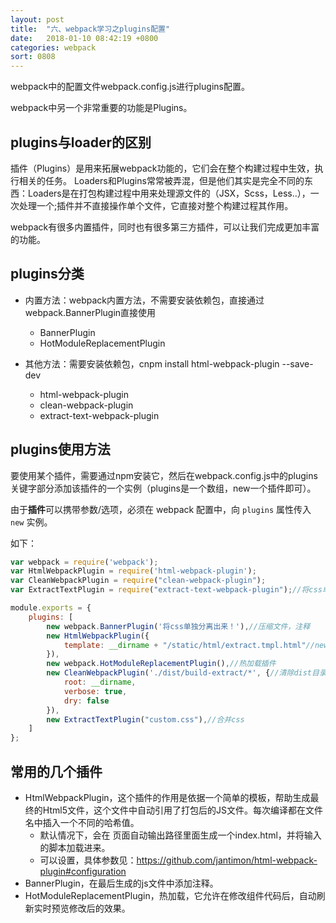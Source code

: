 ```yaml
---
layout: post
title:  "六、webpack学习之plugins配置"
date:   2018-01-10 08:42:19 +0800
categories: webpack
sort: 0808
---
```


webpack中的配置文件webpack.config.js进行plugins配置。

webpack中另一个非常重要的功能是Plugins。

## plugins与loader的区别

插件（Plugins）是用来拓展webpack功能的，它们会在整个构建过程中生效，执行相关的任务。
Loaders和Plugins常常被弄混，但是他们其实是完全不同的东西：Loaders是在打包构建过程中用来处理源文件的（JSX，Scss，Less..），一次处理一个;插件并不直接操作单个文件，它直接对整个构建过程其作用。

webpack有很多内置插件，同时也有很多第三方插件，可以让我们完成更加丰富的功能。

## plugins分类

- 内置方法：webpack内置方法，不需要安装依赖包，直接通过webpack.BannerPlugin直接使用
  - BannerPlugin
  - HotModuleReplacementPlugin


- 其他方法：需要安装依赖包，cnpm install html-webpack-plugin --save-dev
  - html-webpack-plugin
  - clean-webpack-plugin
  - extract-text-webpack-plugin

## plugins使用方法

要使用某个插件，需要通过npm安装它，然后在webpack.config.js中的plugins关键字部分添加该插件的一个实例（plugins是一个数组，new一个插件即可）。

由于**插件**可以携带参数/选项，必须在 webpack 配置中，向 `plugins` 属性传入 `new` 实例。

如下：

```js
var webpack = require('webpack');
var HtmlWebpackPlugin = require('html-webpack-plugin');
var CleanWebpackPlugin = require("clean-webpack-plugin");
var ExtractTextPlugin = require("extract-text-webpack-plugin");//将css单独提取出来，放一个文件里面。

module.exports = {
	plugins: [
        new webpack.BannerPlugin('将css单独分离出来！'),//压缩文件，注释
        new HtmlWebpackPlugin({
            template: __dirname + "/static/html/extract.tmpl.html"//new 一个这个插件的实例，并传入相关的参数
        }),
        new webpack.HotModuleReplacementPlugin(),//热加载插件
        new CleanWebpackPlugin('./dist/build-extract/*', {//清除dist目录
            root: __dirname,
            verbose: true,
            dry: false
        }),
        new ExtractTextPlugin("custom.css"),//合并css
    ]
};
```



## 常用的几个插件

- HtmlWebpackPlugin，这个插件的作用是依据一个简单的模板，帮助生成最终的Html5文件，这个文件中自动引用了打包后的JS文件。每次编译都在文件名中插入一个不同的哈希值。
  - 默认情况下，会在 页面自动输出路径里面生成一个index.html，并将输入的脚本加载进来。
  - 可以设置，具体参数见：https://github.com/jantimon/html-webpack-plugin#configuration
- BannerPlugin，在最后生成的js文件中添加注释。
- HotModuleReplacementPlugin，热加载，它允许在修改组件代码后，自动刷新实时预览修改后的效果。







